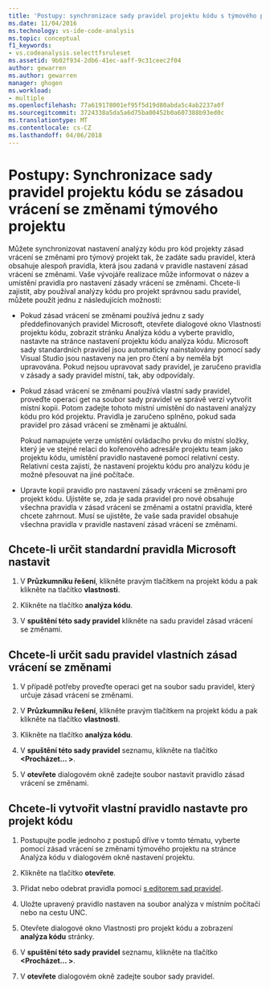 ```yaml
---
title: 'Postupy: synchronizace sady pravidel projektu kódu s týmového projektu vrácení se změnami zásad | Microsoft Docs'
ms.date: 11/04/2016
ms.technology: vs-ide-code-analysis
ms.topic: conceptual
f1_keywords:
- vs.codeanalysis.selecttfsruleset
ms.assetid: 9b02f934-2db6-41ec-aaff-9c31ceec2f04
author: gewarren
ms.author: gewarren
manager: ghogen
ms.workload:
- multiple
ms.openlocfilehash: 77a619178001ef95f5d19d80abda5c4ab2237a0f
ms.sourcegitcommit: 3724338a5da5a6d75ba00452b0a607388b93ed0c
ms.translationtype: MT
ms.contentlocale: cs-CZ
ms.lasthandoff: 04/06/2018
---
```

# <a name="how-to-synchronize-code-project-rule-sets-with-team-project-check-in-policy"></a>Postupy: Synchronizace sady pravidel projektu kódu se zásadou vrácení se změnami týmového projektu

Můžete synchronizovat nastavení analýzy kódu pro kód projekty zásad vrácení se změnami pro týmový projekt tak, že zadáte sadu pravidel, která obsahuje alespoň pravidla, která jsou zadaná v pravidle nastavení zásad vrácení se změnami. Vaše vývojáře realizace může informovat o název a umístění pravidla pro nastavení zásady vrácení se změnami. Chcete-li zajistit, aby používal analýzy kódu pro projekt správnou sadu pravidel, můžete použít jednu z následujících možností:

-   Pokud zásad vrácení se změnami používá jednu z sady předdefinovaných pravidel Microsoft, otevřete dialogové okno Vlastnosti projektu kódu, zobrazit stránku Analýza kódu a vyberte pravidlo, nastavte na stránce nastavení projektu kódu analýza kódu. Microsoft sady standardních pravidel jsou automaticky nainstalovány pomocí sady Visual Studio jsou nastaveny na jen pro čtení a by neměla být upravována. Pokud nejsou upravovat sady pravidel, je zaručeno pravidla v zásady a sady pravidel místní, tak, aby odpovídaly.

-   Pokud zásad vrácení se změnami používá vlastní sady pravidel, proveďte operaci get na soubor sady pravidel ve správě verzí vytvořit místní kopii. Potom zadejte tohoto místní umístění do nastavení analýzy kódu pro kód projektu. Pravidla je zaručeno splněno, pokud sada pravidel pro zásad vrácení se změnami je aktuální.

     Pokud namapujete verze umístění ovládacího prvku do místní složky, který je ve stejné relaci do kořenového adresáře projektu team jako projektu kódu, umístění pravidlo nastavené pomocí relativní cesty. Relativní cesta zajistí, že nastavení projektu kódu pro analýzu kódu je možné přesouvat na jiné počítače.

-   Upravte kopii pravidlo pro nastavení zásady vrácení se změnami pro projekt kódu. Ujistěte se, zda je sada pravidel pro nové obsahuje všechna pravidla v zásad vrácení se změnami a ostatní pravidla, které chcete zahrnout. Musí se ujistěte, že vaše sada pravidel obsahuje všechna pravidla v pravidle nastavení zásad vrácení se změnami.

## <a name="to-specify-a-microsoft-standard-rule-set"></a>Chcete-li určit standardní pravidla Microsoft nastavit

1.  V **Průzkumníku řešení**, klikněte pravým tlačítkem na projekt kódu a pak klikněte na tlačítko **vlastnosti**.

2.  Klikněte na tlačítko **analýza kódu**.

3.  V **spuštění této sady pravidel** klikněte na sadu pravidel zásad vrácení se změnami.

## <a name="to-specify-a-custom-check-in-policy-rule-set"></a>Chcete-li určit sadu pravidel vlastních zásad vrácení se změnami

1.  V případě potřeby proveďte operaci get na soubor sadu pravidel, který určuje zásad vrácení se změnami.

2.  V **Průzkumníku řešení**, klikněte pravým tlačítkem na projekt kódu a pak klikněte na tlačítko **vlastnosti**.

3.  Klikněte na tlačítko **analýza kódu**.

4.  V **spuštění této sady pravidel** seznamu, klikněte na tlačítko  **\<Procházet... >**.

5.  V **otevřete** dialogovém okně zadejte soubor nastavit pravidlo zásad vrácení se změnami.

## <a name="to-create-a-custom-rule-set-for-a-code-project"></a>Chcete-li vytvořit vlastní pravidlo nastavte pro projekt kódu

1.  Postupujte podle jednoho z postupů dříve v tomto tématu, vyberte pomocí zásad vrácení se změnami týmového projektu na stránce Analýza kódu v dialogovém okně nastavení projektu.

2.  Klikněte na tlačítko **otevřete**.

3.  Přidat nebo odebrat pravidla pomocí [s editorem sad pravidel](../code-quality/working-in-the-code-analysis-rule-set-editor.md).

4.  Uložte upravený pravidlo nastaven na soubor analýza v místním počítači nebo na cestu UNC.

5.  Otevřete dialogové okno Vlastnosti pro projekt kódu a zobrazení **analýza kódu** stránky.

6.  V **spuštění této sady pravidel** seznamu, klikněte na tlačítko  **\<Procházet... >**.

7.  V **otevřete** dialogovém okně zadejte soubor sady pravidel.